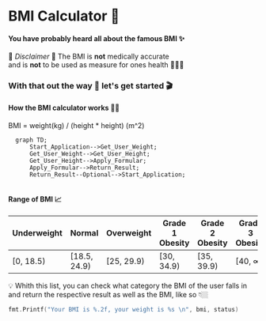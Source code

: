 # BMI Calculator 🧮

#### You have probably heard all about the famous BMI ✨
🚨 *_Disclaimer_* 🚨 The BMI is **not** medically accurate   
and is **not** to be used as measure for ones health 👨🏻‍⚕️

### With that out the way 🚪 let's get started 🎬

#### How the BMI calculator works 💪🏼
BMI = weight(kg) / (height * height) (m^2)



```mermaid
  graph TD;
      Start_Application-->Get_User_Weight;
      Get_User_Weight-->Get_User_Height;
      Get_User_Height-->Apply_Formular;
      Apply_Formular-->Return_Result;
      Return_Result--Optional-->Start_Application;
      
```

#### Range of BMI 📈


| Underweight  | Normal | Overweight | Grade 1 Obesity | Grade 2 Obesity | Grade 3 Obesity |
| ----------- | ------ | ---------- | --------------- | --------------- | --------------- |
| \[0, 18.5)  | \[18.5, 24.9) | \[25, 29.9) | \[30, 34.9) | \[35, 39.9) | \[40, ∞) |

💡 Whith this list, you can check what category the BMI of the user falls in and return the respective result as well as the BMI, like so 👇🏼   
```go
fmt.Printf("Your BMI is %.2f, your weight is %s \n", bmi, status)
```
